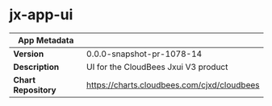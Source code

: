 # jx-app-ui

|App Metadata||
|---|---|
| **Version** | 0.0.0-snapshot-pr-1078-14 |
| **Description** | UI for the CloudBees Jxui V3 product |
| **Chart Repository** | https://charts.cloudbees.com/cjxd/cloudbees |
